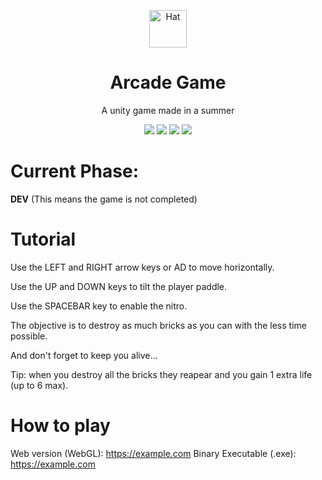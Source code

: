 <p align="center"><a href="#"><img src="https://external-content.duckduckgo.com/iu/?u=https%3A%2F%2Fmedia.giphy.com%2Fmedia%2FChcDR0liFvtgk%2Fgiphy.gif&f=1&nofb=1" alt="Hat" height="60"/></a></p>
<h1 align="center">Arcade Game</h1>
<p align="center">A unity game made in a summer</p>
<p align="center">
	<img src="https://img.shields.io/github/v/release/EncryptEx/Arcade"/>
	<img src="https://img.shields.io/github/repo-size/EncryptEx/Arcade"/>
	<img src="https://img.shields.io/github/languages/top/EncryptEx/Arcade"/>
	<img src="https://img.shields.io/github/last-commit/EncryptEx/Arcade"/>
</p>

# Current Phase:
**DEV** (This means the game is not completed)

# Tutorial
Use the LEFT and RIGHT arrow keys or AD to move horizontally. 

Use the UP and DOWN keys to tilt the player paddle. 

Use the SPACEBAR key to enable the nitro.

The objective is to destroy as much bricks as you can with the less time possible. 

And don't forget to keep you alive... 

Tip: when you destroy all the bricks they reapear and you gain 1 extra life (up to 6 max).


# How to play
Web version (WebGL): https://example.com
Binary Executable (.exe): https://example.com


